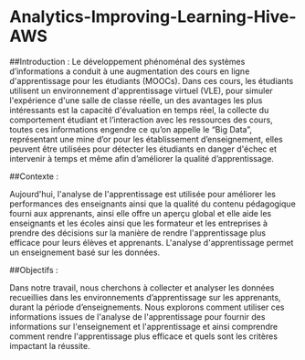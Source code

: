 # Analytics-Improving-Learning-Hive-AWS

##Introduction :
Le développement phénoménal des systèmes d’informations a conduit à une augmentation des cours en ligne d'apprentissage pour les étudiants (MOOCs). Dans ces cours, les étudiants utilisent un environnement d'apprentissage virtuel (VLE), pour simuler l'expérience d'une salle de classe réelle, un des avantages les plus intéressants est la capacité d'évaluation en temps réel, la collecte du comportement étudiant et l’interaction avec les ressources des cours, toutes ces informations engendre ce qu’on appelle le “Big Data”, représentant une mine d’or pour les établissement d’enseignement, elles peuvent être utilisées pour détecter les étudiants en danger d'échec et intervenir à temps  et même afin d’améliorer la qualité d’apprentissage.

##Contexte :

Aujourd'hui, l'analyse de l'apprentissage est utilisée pour améliorer les performances des enseignants ainsi que la qualité du contenu pédagogique fourni aux apprenants, ainsi elle offre un aperçu global et elle aide les enseignants et les écoles ainsi que les formateur et les entreprises à prendre des décisions sur la manière de rendre l'apprentissage plus efficace pour leurs élèves et apprenants. L'analyse d'apprentissage permet un enseignement basé sur les données.

##Objectifs : 

Dans notre travail, nous cherchons à collecter et analyser les données recueillies dans les environnements d’apprentissage sur les apprenants, durant la période d’enseignements. 
Nous explorons comment utiliser ces informations issues de l'analyse de l'apprentissage pour fournir des informations sur l'enseignement et l'apprentissage et ainsi comprendre comment rendre l'apprentissage plus efficace et quels sont les critères impactant la réussite.
